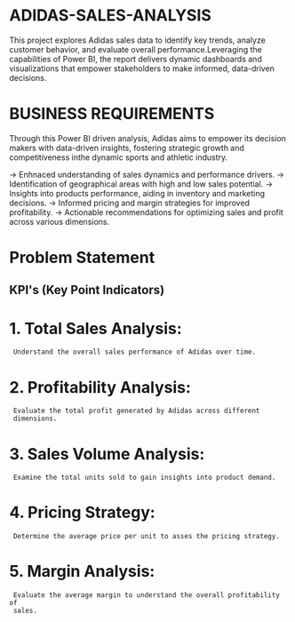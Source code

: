 # ADIDAS-SALES-ANALYSIS

This project explores Adidas sales data to identify key trends, analyze customer behavior, and evaluate overall performance.Leveraging the capabilities of Power BI, the report delivers dynamic dashboards and visualizations that empower stakeholders to make informed, data-driven decisions.

# BUSINESS REQUIREMENTS

Through this Power BI driven analysis, Adidas aims to empower its decision makers with data-driven insights, fostering strategic growth and competitiveness inthe dynamic sports and athletic industry.

-> Enhnaced understanding of sales dynamics and performance drivers.
-> Identification of geographical areas with high and low sales potential.
-> Insights into products performance, aiding in inventory and marketing 
   decisions.
-> Informed pricing and margin strategies for improved profitability.
-> Actionable recommendations for optimizing sales and profit across various 
   dimensions.

# Problem Statement
## KPI's (Key Point Indicators)

# 1. Total Sales Analysis:
     Understand the overall sales performance of Adidas over time.
# 2. Profitability Analysis:
     Evaluate the total profit generated by Adidas across different 
     dimensions.
# 3. Sales Volume Analysis:
     Examine the total units sold to gain insights into product demand.
# 4. Pricing Strategy:
     Determine the average price per unit to asses the pricing strategy.
# 5. Margin Analysis:
     Evaluate the average margin to understand the overall profitability of 
     sales.



  
